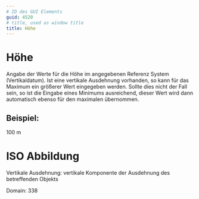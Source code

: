 ```yaml
---
# ID des GUI Elements
guid: 4520
# title, used as window title
title: Höhe
---
```


# Höhe

Angabe der Werte für die Höhe im angegebenen Referenz System (Vertikaldatum).  Ist eine vertikale Ausdehnung vorhanden, so kann für das Maximum ein größerer Wert eingegeben werden. Sollte dies nicht der Fall sein, so ist die Eingabe eines Minimums ausreichend, dieser Wert wird dann automatisch ebenso für den maximalen übernommen.

## Beispiel:

100 m

# ISO Abbildung

Vertikale Ausdehnung: vertikale Komponente der Ausdehnung des betreffenden Objekts

Domain: 338
